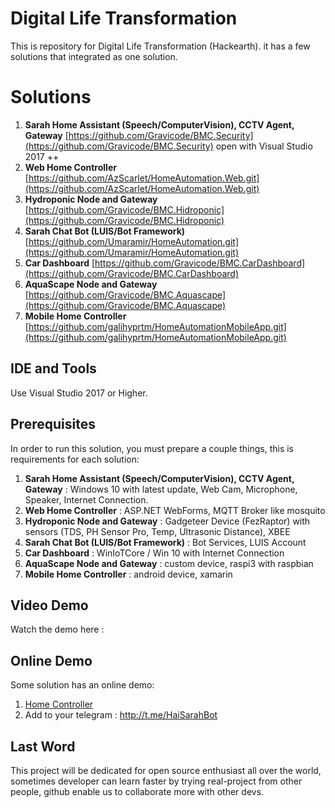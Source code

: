 # Digital Life Transformation

This is repository for Digital Life Transformation (Hackearth). it has a few solutions that integrated as one solution.


# Solutions

1. **Sarah Home Assistant (Speech/ComputerVision), CCTV Agent, Gateway** [https://github.com/Gravicode/BMC.Security](https://github.com/Gravicode/BMC.Security) open with Visual Studio 2017 ++ 
2. **Web Home Controller** [https://github.com/AzScarlet/HomeAutomation.Web.git](https://github.com/AzScarlet/HomeAutomation.Web.git) 
3. **Hydroponic Node and Gateway** [https://github.com/Gravicode/BMC.Hidroponic](https://github.com/Gravicode/BMC.Hidroponic)
4. **Sarah Chat Bot (LUIS/Bot Framework)** [https://github.com/Umaramir/HomeAutomation.git](https://github.com/Umaramir/HomeAutomation.git)
5. **Car Dashboard** [https://github.com/Gravicode/BMC.CarDashboard](https://github.com/Gravicode/BMC.CarDashboard)
6. **AquaScape Node and Gateway** [https://github.com/Gravicode/BMC.Aquascape](https://github.com/Gravicode/BMC.Aquascape)
7. **Mobile Home Controller** [https://github.com/galihyprtm/HomeAutomationMobileApp.git](https://github.com/galihyprtm/HomeAutomationMobileApp.git)

## IDE and Tools

Use Visual Studio 2017 or Higher.

## Prerequisites

In order to run this solution, you must prepare a couple things, this is requirements for each solution:
1. **Sarah Home Assistant (Speech/ComputerVision), CCTV Agent, Gateway** : Windows 10 with latest update, Web Cam, Microphone, Speaker, Internet Connection. 
2.  **Web Home Controller** : ASP.NET WebForms, MQTT Broker like mosquito  
3. **Hydroponic Node and Gateway** : Gadgeteer Device (FezRaptor) with sensors (TDS, PH Sensor Pro, Temp, Ultrasonic Distance), XBEE
4. **Sarah Chat Bot (LUIS/Bot Framework)** : Bot Services, LUIS Account
5. **Car Dashboard** : WinIoTCore / Win 10 with Internet Connection
6. **AquaScape Node and Gateway** : custom device, raspi3 with raspbian
7. **Mobile Home Controller** : android device, xamarin

## Video Demo

Watch the demo here : 

## Online Demo

Some solution has an online demo:
1. [Home Controller](http://bmcsecurityweb.azurewebsites.net/)
2. Add to your telegram : http://t.me/HaiSarahBot

## Last Word
This project will be dedicated for open source enthusiast all over the world, sometimes developer can learn faster by trying real-project from other people, github enable us to collaborate more with other devs.

